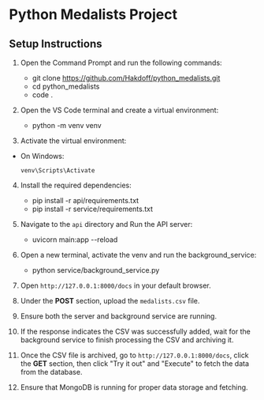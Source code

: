 # Python Medalists Project

## Setup Instructions

1. Open the Command Prompt and run the following commands:
    - git clone https://github.com/Hakdoff/python_medalists.git
    - cd python_medalists
    - code .

2. Open the VS Code terminal and create a virtual environment:
    - python -m venv venv

3. Activate the virtual environment:
- On Windows:
  ```
  venv\Scripts\Activate
  ```

4. Install the required dependencies:
    - pip install -r api/requirements.txt
    - pip install -r service/requirements.txt

5. Navigate to the `api` directory and Run the API server:
    - uvicorn main:app --reload

6. Open a new terminal, activate the venv and run the background_service:
    - python service/background_service.py

7. Open `http://127.0.0.1:8000/docs` in your default browser.

8. Under the **POST** section, upload the `medalists.csv` file.

9. Ensure both the server and background service are running.

10. If the response indicates the CSV was successfully added, wait for the background service to finish processing the CSV and archiving it.

11. Once the CSV file is archived, go to `http://127.0.0.1:8000/docs`, click the **GET** section, then click "Try it out" and "Execute" to fetch the data from the database.

12. Ensure that MongoDB is running for proper data storage and fetching.

